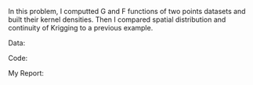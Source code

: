 In this problem, I computted G and F functions of two points datasets and built their kernel densities. Then I compared spatial distribution and continuity of Krigging to a previous example.

Data: <br>

Code: <br>

My Report: <br>
